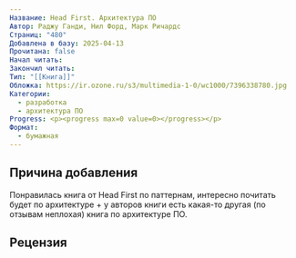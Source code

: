 ```yaml
---
Название: Head First. Архитектура ПО
Автор: Раджу Ганди, Нил Форд, Марк Ричардс
Страниц: "480"
Добавлена в базу: 2025-04-13
Прочитана: false
Начал читать: 
Закончил читать: 
Тип: "[[Книга]]"
Обложка: https://ir.ozone.ru/s3/multimedia-1-0/wc1000/7396338780.jpg
Категории:
  - разработка
  - архитектура ПО
Progress: <p><progress max=0 value=0></progress></p>
Формат:
  - бумажная
---
```

## Причина добавления

Понравилась книга от Head First по паттернам, интересно почитать будет по архитектуре + у авторов книги есть какая-то другая (по отзывам неплохая) книга по архитектуре ПО.


## Рецензия
